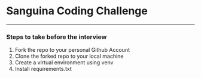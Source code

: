 # Sanguina Coding Challenge

---

### Steps to take before the interview

1. Fork the repo to your personal Github Account
2. Clone the forked repo to your local machine
3. Create a virtual environment using venv
4. Install requirements.txt
